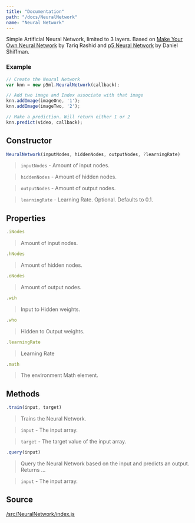 ```yaml
---
title: "Documentation"
path: "/docs/NeuralNetwork"
name: "Neural Network"
---
```


Simple Artificial Neural Network, limited to 3 layers.
Based on [Make Your Own Neural Network](https://github.com/makeyourownneuralnetwork/) by Tariq Rashid and [p5 Neural Network](https://github.com/shiffman/Neural-Network-p5) by Daniel Shiffman.

### Example

```javascript
// Create the Neural Network
var knn = new p5ml.NeuralNetwork(callback);

// Add two image and Index associate with that image
knn.addImage(imageOne, '1');
knn.addImage(imageTwo, '2');

// Make a prediction. Will return either 1 or 2
knn.predict(video, callback);
```

## Constructor
  ```javascript
  NeuralNetwork(inputNodes, hiddenNodes, outputNodes, ?learningRate)
  ```
  > `inputNodes` - Amount of input nodes.

  > `hiddenNodes` - Amount of hidden nodes.
  
  > `outputNodes` - Amount of output nodes.

  > `learningRate` - Learning Rate. Optional. Defaults to 0.1.

## Properties

  ```javascript
  .iNodes
  ```
  > Amount of input nodes.

  ```javascript
  .hNodes
  ```
  > Amount of hidden nodes.

  ```javascript
  .oNodes
  ```
  > Amount of output nodes.

  ```javascript
  .wih
  ```
  > Input to Hidden weights.

  ```javascript
  .who
  ```
  > Hidden to Output weights.

  ```javascript
  .learningRate
  ```
  > Learning Rate

  ```javascript
  .math
  ```
  > The environment Math element.

## Methods

  ```javascript
  .train(input, target)
  ```
  > Trains the Neural Network.

  > `input` - The input array.

  > `target` - The target value of the input array.


  ```javascript
  .query(input)
  ```
  > Query the Neural Network based on the input and predicts an output. Returns ...

  > `input` -  The input array.


## Source

[/src/NeuralNetwork/index.js](https://github.com/cvalenzuela/p5-deeplearn-js/blob/master/src/NeuralNetwork/index.js)